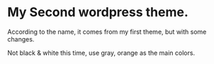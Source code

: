 # My Second wordpress theme.

According to the name, it comes from my first theme, but with some changes.

Not black & white this time, use gray, orange as the main colors.
